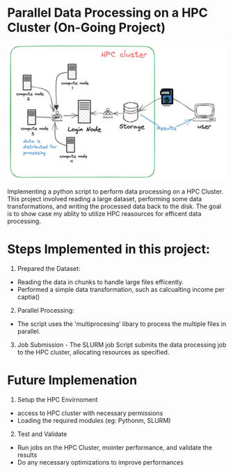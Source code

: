 # Parallel Data Processing on a HPC Cluster (On-Going Project)

![](systemdesign.png)

Implementing a python script to perform data processing on a HPC Cluster. 
This project  involved reading a large dataset, performing some data transformations, and writing 
the processed data back to the disk. The goal is to show case my ablity to utilize HPC reasources for efficent data processing.

# Steps Implemented in this project:

1. Prepared the Dataset:

- Reading the data in chunks to handle large files efficently. 
- Performed a simple data transformation, such as calcualting income per captia()

2. Parallel Processing: 
- The script uses the 'multiprocesing' libary to process the multiple files in parallel.

3. Job Submission - The SLURM job Script submits the data processing job to the HPC cluster, allocating
resources as specified.

# Future Implemenation

1. Setup the HPC Envirnoment
- access to HPC cluster with necessary permissions
- Loading the required modules (eg: Pythonm, SLURM)

2. Test and Validate
- Run jobs on the HPC Cluster, mointer performance, and validate the results
- Do any necessary optimizations to improve performances